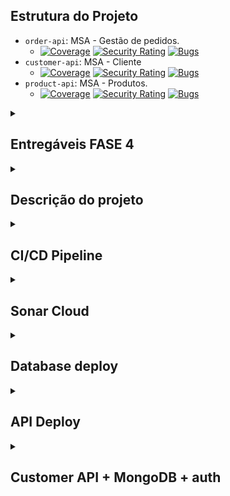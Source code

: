 ## Estrutura do Projeto
- `order-api`: MSA - Gestão de pedidos.
  - [![Coverage](https://sonarcloud.io/api/project_badges/measure?project=tshadz-fiap-postech-soat3_customer-api&&metric=coverage)](https://sonarcloud.io/summary/new_code?id=tshadz-fiap-postech-soat3_customer-api) [![Security Rating](https://sonarcloud.io/api/project_badges/measure?project=tshadz-fiap-postech-soat3_customer-api&metric=security_rating)](https://sonarcloud.io/summary/new_code?id=tshadz-fiap-postech-soat3_customer-api) [![Bugs](https://sonarcloud.io/api/project_badges/measure?project=tshadz-fiap-postech-soat3_customer-api&metric=bugs)](https://sonarcloud.io/summary/new_code?id=tshadz-fiap-postech-soat3_customer-api)
- `customer-api`: MSA - Cliente
  - [![Coverage](https://sonarcloud.io/api/project_badges/measure?project=tshadz-fiap-postech-soat3_customer-api&&metric=coverage)](https://sonarcloud.io/summary/new_code?id=tshadz-fiap-postech-soat3_customer-api) [![Security Rating](https://sonarcloud.io/api/project_badges/measure?project=tshadz-fiap-postech-soat3_customer-api&metric=security_rating)](https://sonarcloud.io/summary/new_code?id=tshadz-fiap-postech-soat3_customer-api) [![Bugs](https://sonarcloud.io/api/project_badges/measure?project=tshadz-fiap-postech-soat3_customer-api&metric=bugs)](https://sonarcloud.io/summary/new_code?id=tshadz-fiap-postech-soat3_customer-api)
- `product-api`: MSA - Produtos.
  - [![Coverage](https://sonarcloud.io/api/project_badges/measure?project=tshadz-fiap-postech-soat3_customer-api&&metric=coverage)](https://sonarcloud.io/summary/new_code?id=tshadz-fiap-postech-soat3_customer-api) [![Security Rating](https://sonarcloud.io/api/project_badges/measure?project=tshadz-fiap-postech-soat3_customer-api&metric=security_rating)](https://sonarcloud.io/summary/new_code?id=tshadz-fiap-postech-soat3_customer-api) [![Bugs](https://sonarcloud.io/api/project_badges/measure?project=tshadz-fiap-postech-soat3_customer-api&metric=bugs)](https://sonarcloud.io/summary/new_code?id=tshadz-fiap-postech-soat3_customer-api)

<details>
  <summary> <h2> Entregáveis FASE 4 </h2> </summary>
  
- [x] Refatorar o projeto em 3 microsserviços
- [x] Utilizar ao menos um banco de dados NoSQL e um SQL
- [x] Os serviços devem se comunicar entre si
- [x] Os serviços devem conter testes unitários
- [x] Ao menos um dos caminhos de teste deve implementar BDD
- [x] Todo os projetos devem ter ao menos 80% de cobertura
- [x] Os repositórios precisam ser separados
- [x] A branc main precisa estar protegida
- [x] PR para branch main deve validar o build da aplicação e a qualidade de código via sonarqube ou similar
- [x] O deploy dos microsserviços precisa ter automatizado

</details>

<details>
  <summary> <h2> Descrição do projeto </h2> </summary>

O projeto fast-food-api é um sistema backend desenvolvido para fornecer uma solução robusta e escalável para o Tech Challenge da pós graduação em Software Architecture da FIAP. Ele foi projetado para atender às necessidades de controle de pedidos em uma lanchonete de bairro. 

Acesse a [Wiki do Projeto](https://github.com/tshadz-fiap-postech-soat3/soat3-tech-challenge/wiki) para mais informações a respeito dos:

* Requisitos técnicos (business)
* Domain-Driven Design
* S-SDLC
* Arquitetura

### Tecnologias Utilizadas:

- **Linguagem de Programação**: TypeScript
- **Framework**: NestJS
- **Banco de Dados**: MySQL e MongoDB
- **Serviço de Cloud**:Google Cloud Platform (GCP)
- **Ferramentas de DevOps**: GitHub Actions, Terraform e SonarCloud.

</details>

<details>
  <summary> <h2> CI/CD Pipeline </h2> </summary>

https://github.com/tshadz-fiap-postech-soat3/.github/assets/80704054/27eadf3f-8543-4666-bb52-10b9ddac388a

https://github.com/tshadz-fiap-postech-soat3/.github/assets/80704054/2d0483ab-598a-42b1-bb38-b3a61f6e101c

</details>

<details>
  <summary> <h2> Sonar Cloud </h2> </summary>

https://github.com/tshadz-fiap-postech-soat3/.github/assets/80704054/d6b1bfa6-e4e0-41b9-b621-c21aa9011c52

https://github.com/tshadz-fiap-postech-soat3/.github/assets/80704054/67262cab-4468-48ea-b1dc-a12b1c170c5a

</details>

<details>
  <summary> <h2> Database deploy </h2> </summary>
  
https://github.com/tshadz-fiap-postech-soat3/.github/assets/80704054/c7aad8b9-bfaa-43c7-b206-8e38d1cd05cb

https://github.com/tshadz-fiap-postech-soat3/.github/assets/80704054/bb88e639-6b47-4793-9ccd-e241da364cc8

https://github.com/tshadz-fiap-postech-soat3/.github/assets/80704054/413cd46b-d269-46c3-881d-43ff4ad84ca2

https://github.com/tshadz-fiap-postech-soat3/.github/assets/80704054/be011672-5ed0-4543-8417-35303c9a7a0a

https://github.com/tshadz-fiap-postech-soat3/.github/assets/80704054/75b12ae5-95bb-4952-8ccc-8915807409dc

</details>

<details>
  <summary> <h2> API Deploy </h2> </summary>

https://github.com/tshadz-fiap-postech-soat3/.github/assets/80704054/6f1027ab-85bc-4854-a787-e702ba87885e

https://github.com/tshadz-fiap-postech-soat3/.github/assets/80704054/25e796bb-bdb2-4453-8a5e-e01bfae62565

https://github.com/tshadz-fiap-postech-soat3/.github/assets/80704054/de12941b-b78c-4637-ac25-d22fb42465ff

https://github.com/tshadz-fiap-postech-soat3/.github/assets/80704054/1b21ff7d-13c2-476f-bce0-0865910763fa

https://github.com/tshadz-fiap-postech-soat3/.github/assets/80704054/34e0f85e-5630-428c-95f9-f8d93075c526

https://github.com/tshadz-fiap-postech-soat3/.github/assets/80704054/701c4821-fe7b-443b-9d1e-5debbcaa8e74

https://github.com/tshadz-fiap-postech-soat3/.github/assets/80704054/bf9bf313-5957-4a32-9de6-d2ea2e57d501

https://github.com/tshadz-fiap-postech-soat3/.github/assets/80704054/caf87b0f-740b-4c95-889e-866375457c6f

</details>

<details>
  <summary> <h2> Customer API + MongoDB + auth </h2> </summary>

https://github.com/tshadz-fiap-postech-soat3/.github/assets/80704054/d4b8498b-53ab-4bba-abb4-b0e71cf07028

https://github.com/tshadz-fiap-postech-soat3/.github/assets/80704054/148071b1-d4ba-4f23-b0ab-d8718b2cf531

</details>
